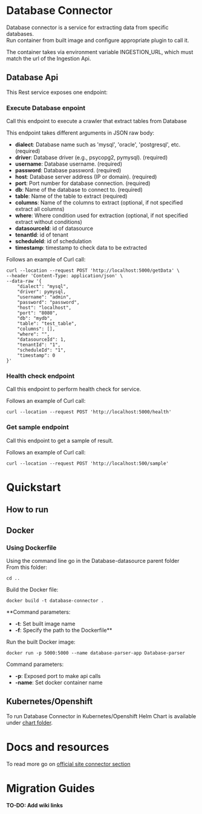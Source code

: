 # Database Connector

Database connector is a service for extracting data from specific databases.\
Run container from built image and configure appropriate plugin to call it.

The container takes via environment variable INGESTION_URL, which must match the url of the Ingestion Api.

## Database Api

This Rest service exposes one endpoint:


### Execute Database enpoint

Call this endpoint to execute a crawler that extract tables from Database

This endpoint takes different arguments in JSON raw body:

- **dialect**: Database name such as 'mysql', 'oracle', 'postgresql', etc. (required)
- **driver**: Database driver (e.g., psycopg2, pymysql). (required)
- **username**: Database username. (required)
- **password**: Database password. (required)
- **host**: Database server address (IP or domain). (required)
- **port**: Port number for database connection. (required)
- **db**: Name of the database to connect to. (required)
- **table**: Name of the table to extract (required)
- **columns**: Name of the columns to extract (optional, if not specified extract all columns)
- **where**: Where condition used for extraction (optional, if not specified extract without conditions)
- **datasourceId**: id of datasource
- **tenantId**: id of tenant
- **scheduleId**: id of schedulation
- **timestamp**: timestamp to check data to be extracted

Follows an example of Curl call:

```
curl --location --request POST 'http://localhost:5000/getData' \
--header 'Content-Type: application/json' \
--data-raw '{
    "dialect": "mysql",
    "driver": pymysql,
    "username": "admin",
    "password": "password",
    "host": "localhost",
    "port": "8080",
    "db": "mydb",
    "table": "test_table",
    "columns": [],
    "where": "",
    "datasourceId": 1,
    "tenantId": "1",
    "scheduleId": "1",
    "timestamp": 0
}'
```

### Health check endpoint

Call this endpoint to perform health check for service.

Follows an example of Curl call:

```
curl --location --request POST 'http://localhost:5000/health'
```

### Get sample endpoint

Call this endpoint to get a sample of result.

Follows an example of Curl call:

```
curl --location --request POST 'http://localhost:500/sample'
```

# Quickstart

## How to run

## Docker

### Using Dockerfile

Using the command line go in the Database-datasource parent folder\
From this folder:
```
cd ..
```

Build the Docker file:
```
docker build -t database-connector .
```

**Command parameters:
- **-t**: Set built image name
- **-f**: Specify the path to the Dockerfile**

Run the built Docker image:
```
docker run -p 5000:5000 --name database-parser-app Database-parser 
```

Command parameters:
- **-p**: Exposed port to make api calls
- **-name**: Set docker container name

## Kubernetes/Openshift

To run Database Connector in Kubernetes/Openshift Helm Chart is available under [chart folder](../chart).

# Docs and resources

To read more go on [official site connector section](https://staging-site.openk9.io/plugins/)

# Migration Guides

#### TO-DO: Add wiki links